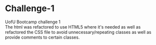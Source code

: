 # Challenge-1
UofU Bootcamp challenge 1 </br>
The html was refactored to use HTML5 where it's needed as well as refactored the CSS file to avoid unnecessary/repeating classes as well as provide comments to certain classes. 
